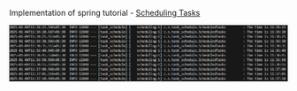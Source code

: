 Implementation of spring tutorial - [Scheduling Tasks](https://spring.io/guides/gs/scheduling-tasks)


![demo](./demo/demo.png)